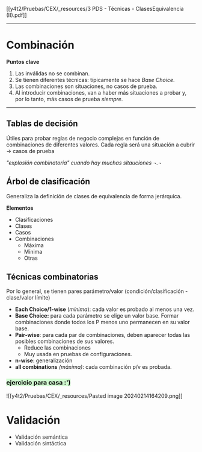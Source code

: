 [[y4t2/Pruebas/CEX/_resources/3 PDS - Técnicas - ClasesEquivalencia (II).pdf]]

---
# Combinación
**Puntos clave**
1. Las inválidas no se combinan.
2.  Se tienen diferentes técnicas: típicamente se hace *Base Choice*.
3. Las combinaciones son situaciones, no casos de prueba.
4. Al introducir combinaciones, van a haber más situaciones a probar y, por lo tanto, más casos de prueba *siempre*.

---
## Tablas de decisión
Útiles para probar reglas de negocio complejas en función de combinaciones de diferentes valores. 
Cada regla será una situación a cubrir → casos de prueba

*"explosión combinatoria" cuando hay muchas sitauciones ¬.¬*

## Árbol de clasificación
Generaliza la definición de clases de equivalencia de forma jerárquica.

**Elementos**
- Clasificaciones
- Clases
- Casos
- Combinaciones
	- Máxima
	- Mínima
	- Otras

## Técnicas combinatorias
Por lo general, se tienen pares parámetro/valor (condición/clasificación - clase/valor límite)

- **Each Choice/1-wise** (*mínima*): cada valor es probado al menos una vez.
- **Base Choice:** para cada parámetro se elige un valor base. Formar combinaciones donde todos los P menos uno permanecen en su valor base.
- **Pair-wise**: para cada par de combinaciones, deben aparecer todas las posibles combinaciones de sus valores.
	- Reduce las combinaciones
	- Muy usada en pruebas de configuraciones.
- **n-wise**: generalización
- **all combinations** *(máxima)*: cada combinación p/v es probada.

### <mark style="background: #BBFABBA6;">ejercicio para casa :')</mark>
![[y4t2/Pruebas/CEX/_resources/Pasted image 20240214164209.png]]

# Validación
- Validación semántica
- Validación sintáctica